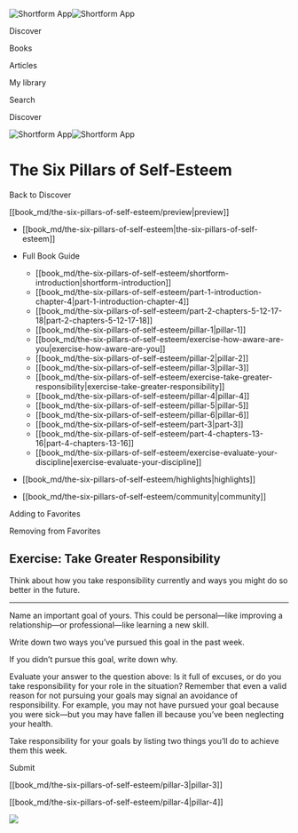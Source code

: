 ![Shortform App](/img/logo.36a2399e.svg)![Shortform App](/img/logo-dark.70c1b072.svg)

Discover

Books

Articles

My library

Search

Discover

![Shortform App](/img/logo.36a2399e.svg)![Shortform App](/img/logo-dark.70c1b072.svg)

# The Six Pillars of Self-Esteem

Back to Discover

[[book_md/the-six-pillars-of-self-esteem/preview|preview]]

  * [[book_md/the-six-pillars-of-self-esteem|the-six-pillars-of-self-esteem]]
  * Full Book Guide

    * [[book_md/the-six-pillars-of-self-esteem/shortform-introduction|shortform-introduction]]
    * [[book_md/the-six-pillars-of-self-esteem/part-1-introduction-chapter-4|part-1-introduction-chapter-4]]
    * [[book_md/the-six-pillars-of-self-esteem/part-2-chapters-5-12-17-18|part-2-chapters-5-12-17-18]]
    * [[book_md/the-six-pillars-of-self-esteem/pillar-1|pillar-1]]
    * [[book_md/the-six-pillars-of-self-esteem/exercise-how-aware-are-you|exercise-how-aware-are-you]]
    * [[book_md/the-six-pillars-of-self-esteem/pillar-2|pillar-2]]
    * [[book_md/the-six-pillars-of-self-esteem/pillar-3|pillar-3]]
    * [[book_md/the-six-pillars-of-self-esteem/exercise-take-greater-responsibility|exercise-take-greater-responsibility]]
    * [[book_md/the-six-pillars-of-self-esteem/pillar-4|pillar-4]]
    * [[book_md/the-six-pillars-of-self-esteem/pillar-5|pillar-5]]
    * [[book_md/the-six-pillars-of-self-esteem/pillar-6|pillar-6]]
    * [[book_md/the-six-pillars-of-self-esteem/part-3|part-3]]
    * [[book_md/the-six-pillars-of-self-esteem/part-4-chapters-13-16|part-4-chapters-13-16]]
    * [[book_md/the-six-pillars-of-self-esteem/exercise-evaluate-your-discipline|exercise-evaluate-your-discipline]]
  * [[book_md/the-six-pillars-of-self-esteem/highlights|highlights]]
  * [[book_md/the-six-pillars-of-self-esteem/community|community]]



Adding to Favorites 

Removing from Favorites 

## Exercise: Take Greater Responsibility

Think about how you take responsibility currently and ways you might do so better in the future.

* * *

Name an important goal of yours. This could be personal—like improving a relationship—or professional—like learning a new skill.

Write down two ways you’ve pursued this goal in the past week.

If you didn’t pursue this goal, write down why.

Evaluate your answer to the question above: Is it full of excuses, or do you take responsibility for your role in the situation? Remember that even a valid reason for not pursuing your goals may signal an avoidance of responsibility. For example, you may not have pursued your goal because you were sick—but you may have fallen ill because you’ve been neglecting your health.

Take responsibility for your goals by listing two things you’ll do to achieve them this week.

Submit 

[[book_md/the-six-pillars-of-self-esteem/pillar-3|pillar-3]]

[[book_md/the-six-pillars-of-self-esteem/pillar-4|pillar-4]]

![](https://bat.bing.com/action/0?ti=56018282&Ver=2&mid=5b0f2046-e5d3-4bed-98d5-bf72487ffa64&sid=1711133063fa11eebdec89a8b8ae3bbc&vid=171147a063fa11eea7440fcfeb230d96&vids=0&msclkid=N&pi=0&lg=en-US&sw=800&sh=600&sc=24&nwd=1&tl=Shortform%20%7C%20Book&p=https%3A%2F%2Fwww.shortform.com%2Fapp%2Fbook%2Fthe-six-pillars-of-self-esteem%2Fexercise-take-greater-responsibility&r=&lt=325&evt=pageLoad&sv=1&rn=214905)
